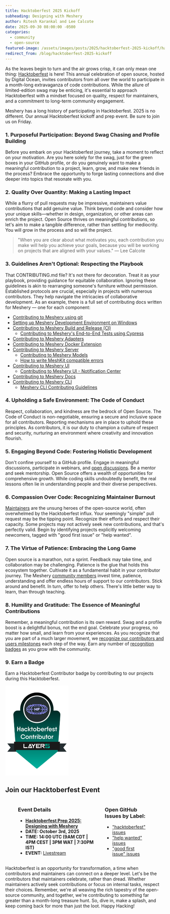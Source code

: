 ```yaml
---
title: Hacktoberfest 2025 Kickoff
subheading: Designing with Meshery
author: Ritesh Karankal and Lee Calcote
date: 2025-09-30 08:00:00 -0500
categories: 
  - community
  - open-source
featured-image: /assets/images/posts/2025/hacktoberfest-2025-kickoff/hacktoberfest-meshery-theme.png
redirect_from: /blog/hacktoberfest-2025-kickoff
---
```


As the leaves begin to turn and the air grows crisp, it can only mean one thing: [Hacktoberfest](https://hacktoberfest.com) is here! This annual celebration of open source, hosted by Digital Ocean, invites contributors from all over the world to participate in a month-long extravaganza of code contributions. While the allure of limited-edition swag may be enticing, it's essential to approach Hacktoberfest with a mindset focused on quality, respect for maintainers, and a commitment to long-term community engagement.

Meshery has a long history of participating in Hacktoberfest. 2025 is no different. Our annual Hacktoberfest kickoff and prep event. Be sure to join us on Friday.

### 1. Purposeful Participation: Beyond Swag Chasing and Profile Building

Before you embark on your Hacktoberfest journey, take a moment to reflect on your motivation. Are you here solely for the swag, just for the green boxes in your GitHub profile, or do you genuinely want to make a meaningful contribution to a project, learn, grow, and make new friends in the process? Embrace the opportunity to forge lasting connections and dive deeper into topics that resonate with you.

### 2. Quality Over Quantity: Making a Lasting Impact

While a flurry of pull requests may be impressive, maintainers value contributions that add genuine value. Think beyond code and consider how your unique skills—whether in design, organization, or other areas can enrich the project. Open Source thrives on meaningful contributions, so let's aim to make a tangible difference, rather than settling for mediocrity. You will grow in the process and so will the project.

> "When you are clear about what motivates you, each contribution you make will help you achieve your goals, because you will be working on projects that are aligned with your values." — Lee Calcote

### 3. Guidelines Aren't Optional: Respecting the Playbook

That CONTRIBUTING.md file? It's not there for decoration. Treat it as your playbook, providing guidance for equitable collaboration. Ignoring these guidelines is akin to rearranging someone's furniture without permission. Established protocols are crucial, especially in projects with numerous contributors. They help navigate the intricacies of collaborative development. As an example, there is a full set of contributing docs written for Meshery — one for each component:

- [Contributing to Meshery using git](https://docs.meshery.io/project/contributing/contributing-gitflow)
- [Setting up Meshery Development Environment on Windows](https://docs.meshery.io/project/contributing/meshery-windows)
- [Contributing to Meshery Build and Release (CI)](https://docs.meshery.io/project/contributing/build-and-release)
  - [Contributing to Meshery's End-to-End Tests using Cypress](https://docs.meshery.io/project/contributing/contributing-cypress)
- [Contributing to Meshery Adapters](https://docs.meshery.io/project/contributing/contributing-adapters)
- [Contributing to Meshery Docker Extension](https://docs.meshery.io/project/contributing/contributing-docker-extension)
- [Contributing to Meshery Server](https://docs.meshery.io/project/contributing/contributing-server)
  - [Contributing to Meshery Models](https://docs.meshery.io/project/contributing/contributing-models)
  - [How to write MeshKit compatible errors](https://docs.meshery.io/project/contributing/contributing-error)
- [Contributing to Meshery UI](https://docs.meshery.io/project/contributing/contributing-ui)
  - [Contributing to Meshery UI - Notification Center](https://docs.meshery.io/project/contributing/contributing-ui-notification-center)
- [Contributing to Meshery Docs](https://docs.meshery.io/project/contributing/contributing-docs)
- [Contributing to Meshery CLI](https://docs.meshery.io/project/contributing/contributing-cli)
  - [Meshery CLI Contributing Guidelines](https://docs.meshery.io/project/contributing/contributing-cli-guide)

### 4. Upholding a Safe Environment: The Code of Conduct

Respect, collaboration, and kindness are the bedrock of Open Source. The Code of Conduct is non-negotiable, ensuring a secure and inclusive space for all contributors. Reporting mechanisms are in place to uphold these principles. As contributors, it is our duty to champion a culture of respect and security, nurturing an environment where creativity and innovation flourish. 

### 5. Engaging Beyond Code: Fostering Holistic Development

Don't confine yourself to a GitHub profile. Engage in meaningful discussions, participate in webinars, and [open discussions](https://discuss.layer5.io). Be a mentor and seek mentorship. Open Source offers a wealth of opportunities for comprehensive growth. While coding skills undoubtedly benefit, the real lessons often lie in understanding people and their diverse perspectives.

### 6. Compassion Over Code: Recognizing Maintainer Burnout

<p><a href="/community/handbook/repository-overview">Maintainers</a> are the unsung heroes of the open-source world, often overwhelmed by the Hacktoberfest influx. Your seemingly "simple" pull request may be the tipping point. Recognize their efforts and respect their capacity. Some projects may not actively seek new contributions, and that's perfectly valid. Begin by identifying projects explicitly welcoming newcomers, tagged with "good first issue" or "help wanted".</p>

### 7. The Virtue of Patience: Embracing the Long Game

Open source is a marathon, not a sprint. Feedback may take time, and collaboration may be challenging. Patience is the glue that holds this ecosystem together. Cultivate it as a fundamental habit in your contributor journey. The Meshery <a href="/community/members">community members</a> invest time, patience, understanding and offer endless hours of support to our contributors. Stick around and benefit. In turn, offer to help others. There's little better way to learn, than through teaching.

### 8. Humility and Gratitude: The Essence of Meaningful Contributions

Remember, a meaningful contribution is its own reward. Swag and a profile boost is a delightful bonus, not the end goal. Celebrate your progress, no matter how small, and learn from your experiences. As you recognize that you are part of a much larger movement, we <a href="/blog/community/recognition-program">recognize our contributors and users milestones</a> each step of the way. Earn any number of <a href="https://badges.layer5.io">recognition badges</a> as you grow with the community.

### 9. Earn a Badge

Earn a Hacktoberfest Contributor badge by contributing to our projects during this Hacktoberfest.

<img alt="Hacktoberfest Contributor Badge" src="/assets/images/posts/2025/hacktoberfest-2025-kickoff/hacktoberfest25-badge.png" style="max-width:200px" />

## Join our Hacktoberfest Event

<figure class="imgWithCaption" style="width: 80%;">
  <figcaption style="display:flex;gap:2rem;">
    <div>
      <h3>Event Details</h3>
      <ul>
      <li><strong><a href="https://layer5.io/community/events/hacktoberfest-prep-2025-designing-with-meshery">Hacktoberfest Prep 2025: Designing with Meshery</a></strong></li>
        <li><strong>DATE: October 3rd, 2025</strong></li>
        <li><strong>TIME: 14:00 UTC (9AM CDT | 4PM CEST | 3PM WAT | 7:30PM IST)</strong></li>
        <li><strong>EVENT:</strong> <a href="https://youtube.com/live/1-oaEy0Pm5I?feature=share">Livestream</a></li>
      </ul>
    </div>
    <div>
      <h3>Open GitHub Issues by Label:</h3>
      <ul>
        <li><a href="https://github.com/issues?q=is%3Aopen+is%3Aissue+archived%3Afalse+org%3Alayer5io+org%3Ameshery+org%3Aservice-mesh-performance+org%3Aservice-mesh-patterns+label%3A%22hacktoberfest%22+">"hacktoberfest" issues</a></li>
        <li><a href="https://github.com/issues?q=is%3Aopen+is%3Aissue+archived%3Afalse+org%3Alayer5io+org%3Ameshery+org%3Aservice-mesh-performance+org%3Aservice-mesh-patterns+label%3A%22help+wanted%22+">"help wanted" issues</a></li>
        <li><a href="https://github.com/issues?q=is%3Aopen+is%3Aissue+archived%3Afalse+org%3Alayer5io+org%3Alayer5labs+org%3Ameshery+org%3Aservice-mesh-performance+org%3Aservice-mesh-patterns+label%3A%22help+wanted%22+">"good first issue" issues</a></li>
      </ul>
    </div>
  </figcaption>
  </figure>

Hacktoberfest is an opportunity for transformation, a time when contributors and maintainers can connect on a deeper level. Let's be the contributors that maintainers celebrate, rather than dread. Whether maintainers actively seek contributions or focus on internal tasks, respect their choices. Remember, we're all weaving the rich tapestry of the open-source community, and together, we're contributing to something far greater than a month-long treasure hunt. So, dive in, make a splash, and keep coming back for more than just the loot. Happy Hacking!
